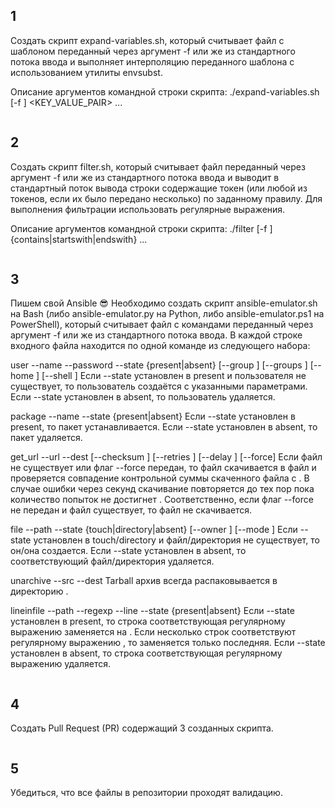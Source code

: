 ## 1

Создать скрипт expand-variables.sh, который считывает файл с шаблоном переданный через аргумент -f или же из стандартного потока ввода и выполняет интерполяцию переданного шаблона с использованием утилиты envsubst.

Описание аргументов командной строки скрипта:
./expand-variables.sh [-f <FILE>] <KEY_VALUE_PAIR> ...

```
```


## 2

Создать скрипт filter.sh, который считывает файл переданный через аргумент -f или же из стандартного потока ввода и выводит в стандартный поток вывода строки содержащие токен (или любой из токенов, если их было передано несколько) по заданному правилу. Для выполнения фильтрации использовать регулярные выражения.

Описание аргументов командной строки скрипта:
./filter [-f <FILE>] {contains|startswith|endswith} <TOKEN> ...

```
```


## 3

Пишем свой Ansible 😎 Необходимо создать скрипт ansible-emulator.sh на Bash (либо ansible-emulator.py на Python, либо ansible-emulator.ps1 на PowerShell), который считывает файл с командами переданный через аргумент -f или же из стандартного потока ввода. В каждой строке входного файла находится по одной команде из следующего набора:

user --name <NAME> --password <PASSWORD> --state {present|absent} [--group <GROUP>] [--groups <GROUPS>] [--home <HOME>] [--shell <SHELL>]
Eсли --state установлен в present и пользователя <NAME> не существует, то пользователь <NAME> создаётся с указанными параметрами. Eсли --state установлен в absent, то пользователь <NAME> удаляется.

package --name <NAME> --state {present|absent} 
Eсли --state установлен в present, то пакет <NAME> устанавливается. Eсли --state установлен в absent, то пакет <NAME> удаляется.

get_url --url <URL> --dest <DEST> [--checksum <CHECKSUM>] [--retries <RETRIES>] [--delay <DELAY>] [--force]
Если файл <DEST> не существует или флаг --force передан, то файл <URL> скачивается в файл <DEST> и проверяется совпадение контрольной суммы скаченного файла с <CHECKSUM>. В случае ошибки через <DELAY> секунд скачивание повторяется до тех пор пока количество попыток не достигнет <RETRIES>. Соответственно, если флаг --force не передан и файл <DEST> существует, то файл не скачивается.

file --path <PATH> --state {touch|directory|absent} [--owner <OWNER>] [--mode <MODE>]
Eсли --state установлен в touch/directory и файл/директория <PATH> не существует, то он/она создается. Eсли --state установлен в absent, то соответствующий файл/директория <PATH> удаляется.

unarchive --src <SRC> --dest <DEST>
Tarball архив <SRC> всегда распаковывается в директорию <DEST>.

lineinfile --path <PATH> --regexp <REGEXP> --line <LINE> --state {present|absent}
Eсли --state установлен в present, то строка соответствующая регулярному выражению <REGEXP> заменяется на <LINE>. Если несколько строк соответствуют регулярному выражению <REGEXP>, то заменяется только последняя. Eсли --state установлен в absent, то строка соответствующая регулярному выражению <REGEXP> удаляется.

```
```


## 4

Создать Pull Request (PR) содержащий 3 созданных скрипта.

```
```


## 5

Убедиться, что все файлы в репозитории проходят валидацию.

```
```